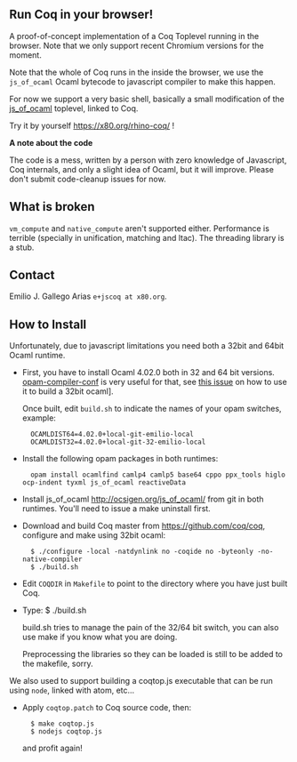 Run Coq in your browser!
------------------------

A proof-of-concept implementation of a Coq Toplevel running in the
browser. Note that we only support recent Chromium versions for the moment.

Note that the whole of Coq runs in the inside the browser, we use the
`js_of_ocaml` Ocaml bytecode to javascript compiler to make this happen.

For now we support a very basic shell, basically a small modification
of the [js\_of\_ocaml](http://ocsigen.org/js_of_ocaml/) toplevel,
linked to Coq.

Try it by yourself <https://x80.org/rhino-coq/> !

**A note about the code**

The code is a mess, written by a person with zero knowledge of
Javascript, Coq internals, and only a slight idea of Ocaml, but it
will improve. Please don't submit code-cleanup issues for now.

## What is broken ##

`vm_compute` and `native_compute` aren't supported either. Performance
is terrible (specially in unification, matching and ltac). The
threading library is a stub.

## Contact ##

Emilio J. Gallego Arias `e+jscoq at x80.org`.

## How to Install ##

Unfortunately, due to javascript limitations you need both a 32bit and
64bit Ocaml runtime.

* First, you have to install Ocaml 4.02.0 both in 32 and 64 bit
  versions. [opam-compiler-conf](https://github.com/gasche/opam-compiler-conf)
  is very useful for that, see [this
  issue](https://github.com/gasche/opam-compiler-conf/issues/7) on how
  to use it to build a 32bit ocaml].

  Once built, edit `build.sh` to indicate the names of your opam switches, example:

        OCAMLDIST64=4.02.0+local-git-emilio-local
        OCAMLDIST32=4.02.0+local-git-32-emilio-local

* Install the following opam packages in both runtimes:

        opam install ocamlfind camlp4 camlp5 base64 cppo ppx_tools higlo ocp-indent tyxml js_of_ocaml reactiveData

* Install js\_of\_ocaml <http://ocsigen.org/js_of_ocaml/> from git in
  both runtimes. You'll need to issue a make uninstall first.

* Download and build Coq master from <https://github.com/coq/coq>, configure and make using 32bit ocaml:

        $ ./configure -local -natdynlink no -coqide no -byteonly -no-native-compiler
        $ ./build.sh

* Edit `COQDIR` in `Makefile` to point to the directory where you have just built Coq.

* Type:
        $ ./build.sh

  build.sh tries to manage the pain of the 32/64 bit switch, you can also use make if you know what you are doing.

  Preprocessing the libraries so they can be loaded is still to be
  added to the makefile, sorry.

We also used to support building a coqtop.js executable that can be run using
`node`, linked with atom, etc...

* Apply `coqtop.patch` to Coq source code, then:

        $ make coqtop.js
        $ nodejs coqtop.js
  and profit again!
